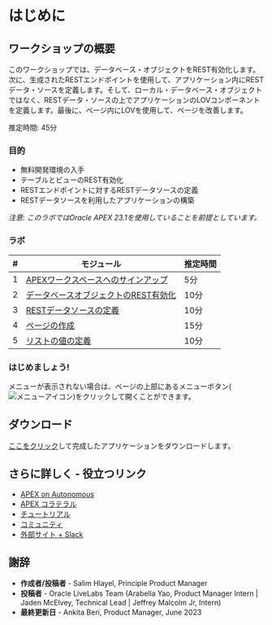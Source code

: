 # はじめに

## ワークショップの概要
このワークショップでは、データベース・オブジェクトをREST有効化します。次に、生成されたRESTエンドポイントを使用して、アプリケーション内にRESTデータ・ソースを定義します。そして、ローカル・データベース・オブジェクトではなく、RESTデータ・ソースの上でアプリケーションのLOVコンポーネントを定義します。最後に、ページ内にLOVを使用して、ページを改善します。

推定時間: 45分

### 目的

* 無料開発環境の入手
* テーブルとビューのREST有効化 
* RESTエンドポイントに対するRESTデータソースの定義
* RESTデータソースを利用したアプリケーションの構築

*注意: このラボではOracle APEX 23.1を使用していることを前提としています。*

### ラボ

| # | モジュール | 推定時間 |
| --- | --- | --- |
| 1 | [APEXワークスペースへのサインアップ](?lab=lab-1-sign-up-for-apex-workspace) | 5分 |
| 2 | [データベースオブジェクトのREST有効化](?lab=lab-2-rest-enabling-database-objects)  | 10分 | 
| 3 | [RESTデータソースの定義](?lab=lab-3-defining-rest-data-sources) | 10分 |
| 4 | [ページの作成](?lab=lab-4-creating-pages) | 15分 |
| 5 | [リストの値の定義](?lab=lab-5-defining-list-values) | 10分 |

### **はじめましょう!**  

メニューが表示されない場合は、ページの上部にあるメニューボタン(![メニューアイコン](./images/menu-button.png))をクリックして開くことができます。

## ダウンロード

[ここをクリック](files/restdatasource-app.sql)して完成したアプリケーションをダウンロードします。

## さらに詳しく - 役立つリンク

- [APEX on Autonomous](https://apex.oracle.com/autonomous)
- [APEX コラテラル](https://apex.oracle.com) 
- [チュートリアル](https://apex.oracle.com/en/learn/tutorials) 
- [コミュニティ](https://apex.oracle.com/community)
- [外部サイト + Slack](http://apex.world)

## 謝辞

 - **作成者/投稿者** -  Salim Hlayel, Principle Product Manager
 - **投稿者** - Oracle LiveLabs Team (Arabella Yao, Product Manager Intern | Jaden McElvey, Technical Lead | Jeffrey Malcolm Jr, Intern)
 - **最終更新日** - Ankita Beri, Product Manager, June 2023